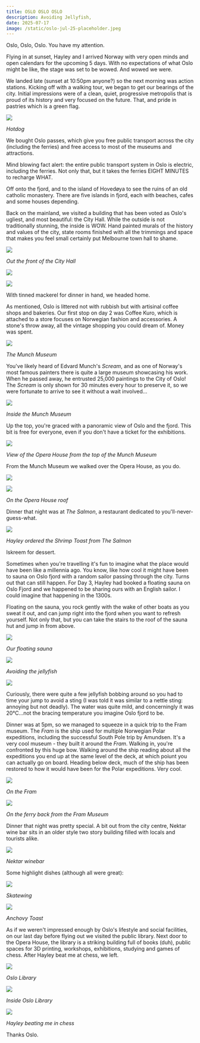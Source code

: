 ```yaml
---
title: OSLO OSLO OSLO
description: Avoiding Jellyfish, 
date: 2025-07-17
image: /static/oslo-jul-25-placeholder.jpeg
---
```

Oslo, Oslo, Oslo. You have my attention.

Flying in at sunset, Hayley and I arrived Norway with very open minds and open calendars for the upcoming 5 days. With no expectations of what Oslo might be like, the stage was set to be wowed. And wowed we were.

We landed late (sunset at 10:50pm anyone?) so the next morning was action stations. Kicking off with a walking tour, we began to get our bearings of the city. Initial impressions were of a clean, quiet, progressive metropolis that is proud of its history and very focused on the future. That, and pride in pastries which is a green flag.

![](/images/oslo-july-2025/hotdog.jpeg)

*Hotdog*

We bought Oslo passes, which give you free public transport across the city (including the ferries) and free access to most of the museums and attractions.

Mind blowing fact alert: the entire public transport system in Oslo is electric, including the ferries. Not only that, but it takes the ferries EIGHT MINUTES to recharge WHAT.

Off onto the fjord, and to the island of Hovedøya to see the ruins of an old catholic monastery. There are five islands in fjord, each with beaches, cafes and some houses depending.

Back on the mainland, we visited a building that has been voted as Oslo's ugliest, and most beautiful: the City Hall. While the outside is not traditionally stunning, the inside is WOW. Hand painted murals of the history and values of the city, state rooms finished with all the trimmings and space that makes you feel small certainly put Melbourne town hall to shame.

![](/images/oslo-july-2025/city-hall-ext.jpeg)

*Out the front of the City Hall*

![](/images/oslo-july-2025/city-hall-roof.jpeg)

![](/images/oslo-july-2025/city-hall-wall.jpeg)

With tinned mackerel for dinner in hand, we headed home.

As mentioned, Oslo is littered not with rubbish but with artisinal coffee shops and bakeries. Our first stop on day 2 was Coffee Kuro, which is attached to a store focuses on Norwegian fashion and accessories. A stone's throw away, all the vintage shopping you could dream of. Money was spent.

![](/images/oslo-july-2025/munch-ext.jpeg)

*The Munch Museum*

You've likely heard of Edvard Munch's *Scream*, and as one of Norway's most famous painters there is quite a large museum showcasing his work. When he passed away, he entrusted 25,000 paintings to the City of Oslo! The *Scream* is only shown for 30 minutes every hour to preserve it, so we were fortunate to arrive to see it without a wait involved...

![](/images/oslo-july-2025/munch-int.jpeg)

*Inside the Munch Museum*

Up the top, you're graced with a panoramic view of Oslo and the fjord. This bit is free for everyone, even if you don't have a ticket for the exhibitions.

![](/images/oslo-july-2025/opera-munch.jpeg)

*View of the Opera House from the top of the Munch Museum*

From the Munch Museum we walked over the Opera House, as you do.

![](/images/oslo-july-2025/on-opera-roof.jpeg)

![](/images/oslo-july-2025/opera-roof.jpeg)

*On the Opera House roof*

Dinner that night was at *The Salmon*, a restaurant dedicated to you'll-never-guess-what.

![](/images/oslo-july-2025/prawns.jpeg)

*Hayley ordered the Shrimp Toast from The Salmon*

Iskreem for dessert.

Sometimes when you're travelling it's fun to imagine what the place would have been like a millennia ago. You know, like how cool it might have been to sauna on Oslo fjord with a random sailor passing through the city. Turns out that can still happen. For Day 3, Hayley had booked a floating sauna on Oslo Fjord and we happened to be sharing ours with an English sailor. I could imagine that happening in the 1300s.

Floating on the sauna, you rock gently with the wake of other boats as you sweat it out, and can jump right into the fjord when you want to refresh yourself. Not only that, but you can take the stairs to the roof of the sauna hut and jump in from above.

![](/images/oslo-july-2025/sauna.jpeg)

*Our floating sauna*

![](/images/oslo-july-2025/in-oslo-fjord.jpeg)

*Avoiding the jellyfish*

![](/images/oslo-july-2025/sauna-int.jpeg)

Curiously, there were quite a few jellyfish bobbing around so you had to time your jump to avoid a sting (I was told it was similar to a nettle sting: annoying but not deadly). The water was quite mild, and concerningly it was 20°C...not the bracing temperature you imagine Oslo fjord to be.

Dinner was at 5pm, so we managed to squeeze in a quick trip to the Fram museum. The *Fram* is the ship used for multiple Norwegian Polar expeditions, including the successful South Pole trip by Amundsen. It's a very cool museum - they built it around the *Fram*. Walking in, you're confronted by this huge bow. Walking around the ship reading about all the expeditions you end up at the same level of the deck, at which poiunt you can actually go on board. Heading below deck, much of the ship has been restored to how it would have been for the Polar expeditions. Very cool.

![](/images/oslo-july-2025/on-fram.jpeg)

*On the Fram*

![](/images/oslo-july-2025/on-ferry.jpeg)

*On the ferry back from the Fram Museum*

Dinner that night was pretty special. A bit out from the city centre, Nektar wine bar sits in an older style two story building filled with locals and tourists alike.

![](/images/oslo-july-2025/nektar.jpeg)

*Nektar winebar*

Some highlight dishes (although all were great):

![](/images/oslo-july-2025/skatewing.jpeg)

*Skatewing*

![](/images/oslo-july-2025/anchovy-toast.jpeg)

*Anchovy Toast*

As if we weren't impressed enough by Oslo's lifestyle and social facilities, on our last day before flying out we visited the public library. Next door to the Opera House, the library is a striking building full of books (duh), public spaces for 3D printing, workshops, exhibitions, studying and games of chess. After Hayley beat me at chess, we left.

![](/images/oslo-july-2025/library-ext.jpeg)

*Oslo Library*

![](/images/oslo-july-2025/library-int.jpeg)

*Inside Oslo Library*

![](/images/oslo-july-2025/chess.jpeg)

*Hayley beating me in chess*

Thanks Oslo.
